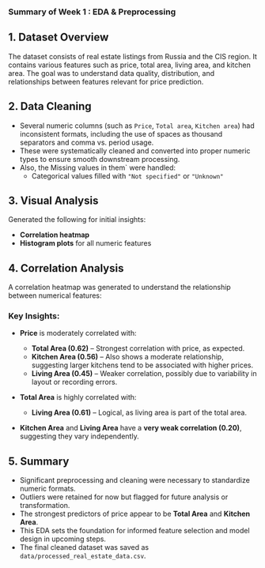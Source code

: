 ### Summary of Week 1 : EDA & Preprocessing 

## 1. Dataset Overview

The dataset consists of real estate listings from Russia and the CIS region. It contains various features such as price, total area, living area, and kitchen area. The goal was to understand data quality, distribution, and relationships between features relevant for price prediction.

## 2. Data Cleaning

- Several numeric columns (such as `Price`, `Total area`, `Kitchen area`) had inconsistent formats, including the use of spaces as thousand separators and comma vs. period usage.
- These were systematically cleaned and converted into proper numeric types to ensure smooth downstream processing.
- Also, the Missing values in them` were handled:
  - Categorical values filled with `"Not specified"` or `"Unknown"`

## 3. Visual Analysis

Generated the following for initial insights:
- **Correlation heatmap**
- **Histogram plots** for all numeric features

## 4. Correlation Analysis

A correlation heatmap was generated to understand the relationship between numerical features:

### Key Insights:

- **Price** is moderately correlated with:
  - **Total Area (0.62)** – Strongest correlation with price, as expected.
  - **Kitchen Area (0.56)** – Also shows a moderate relationship, suggesting larger kitchens tend to be associated with higher prices.
  - **Living Area (0.45)** – Weaker correlation, possibly due to variability in layout or recording errors.

- **Total Area** is highly correlated with:
  - **Living Area (0.61)** – Logical, as living area is part of the total area.
- **Kitchen Area** and **Living Area** have a **very weak correlation (0.20)**, suggesting they vary independently.

## 5. Summary

- Significant preprocessing and cleaning were necessary to standardize numeric formats.
- Outliers were retained for now but flagged for future analysis or transformation.
- The strongest predictors of price appear to be **Total Area** and **Kitchen Area**.
- This EDA sets the foundation for informed feature selection and model design in upcoming steps.
- The final cleaned dataset was saved as `data/processed_real_estate_data.csv`.